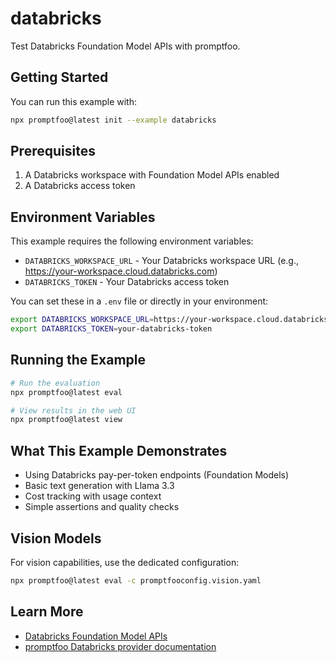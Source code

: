 # databricks

Test Databricks Foundation Model APIs with promptfoo.

## Getting Started

You can run this example with:

```bash
npx promptfoo@latest init --example databricks
```

## Prerequisites

1. A Databricks workspace with Foundation Model APIs enabled
2. A Databricks access token

## Environment Variables

This example requires the following environment variables:

- `DATABRICKS_WORKSPACE_URL` - Your Databricks workspace URL (e.g., https://your-workspace.cloud.databricks.com)
- `DATABRICKS_TOKEN` - Your Databricks access token

You can set these in a `.env` file or directly in your environment:

```bash
export DATABRICKS_WORKSPACE_URL=https://your-workspace.cloud.databricks.com
export DATABRICKS_TOKEN=your-databricks-token
```

## Running the Example

```bash
# Run the evaluation
npx promptfoo@latest eval

# View results in the web UI
npx promptfoo@latest view
```

## What This Example Demonstrates

- Using Databricks pay-per-token endpoints (Foundation Models)
- Basic text generation with Llama 3.3
- Cost tracking with usage context
- Simple assertions and quality checks

## Vision Models

For vision capabilities, use the dedicated configuration:

```bash
npx promptfoo@latest eval -c promptfooconfig.vision.yaml
```

## Learn More

- [Databricks Foundation Model APIs](https://docs.databricks.com/en/machine-learning/foundation-models/index.html)
- [promptfoo Databricks provider documentation](https://www.promptfoo.dev/docs/providers/databricks)
